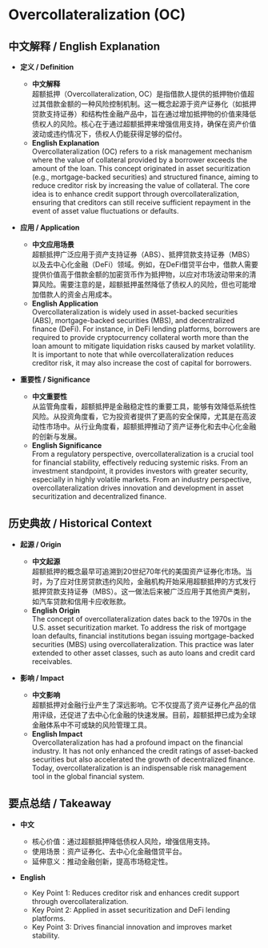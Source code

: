 # Overcollateralization (OC)

## 中文解释 / English Explanation

* **定义 / Definition**  
  - **中文解释**  
    超额抵押（Overcollateralization, OC）是指借款人提供的抵押物价值超过其借款金额的一种风险控制机制。这一概念起源于资产证券化（如抵押贷款支持证券）和结构性金融产品中，旨在通过增加抵押物的价值来降低债权人的风险。核心在于通过超额抵押来增强信用支持，确保在资产价值波动或违约情况下，债权人仍能获得足够的偿付。  
  - **English Explanation**  
    Overcollateralization (OC) refers to a risk management mechanism where the value of collateral provided by a borrower exceeds the amount of the loan. This concept originated in asset securitization (e.g., mortgage-backed securities) and structured finance, aiming to reduce creditor risk by increasing the value of collateral. The core idea is to enhance credit support through overcollateralization, ensuring that creditors can still receive sufficient repayment in the event of asset value fluctuations or defaults.

* **应用 / Application**  
  - **中文应用场景**  
    超额抵押广泛应用于资产支持证券（ABS）、抵押贷款支持证券（MBS）以及去中心化金融（DeFi）领域。例如，在DeFi借贷平台中，借款人需要提供价值高于借款金额的加密货币作为抵押物，以应对市场波动带来的清算风险。需要注意的是，超额抵押虽然降低了债权人的风险，但也可能增加借款人的资金占用成本。  
  - **English Application**  
    Overcollateralization is widely used in asset-backed securities (ABS), mortgage-backed securities (MBS), and decentralized finance (DeFi). For instance, in DeFi lending platforms, borrowers are required to provide cryptocurrency collateral worth more than the loan amount to mitigate liquidation risks caused by market volatility. It is important to note that while overcollateralization reduces creditor risk, it may also increase the cost of capital for borrowers.

* **重要性 / Significance**  
  - **中文重要性**  
    从监管角度看，超额抵押是金融稳定性的重要工具，能够有效降低系统性风险。从投资角度看，它为投资者提供了更高的安全保障，尤其是在高波动性市场中。从行业角度看，超额抵押推动了资产证券化和去中心化金融的创新与发展。  
  - **English Significance**  
    From a regulatory perspective, overcollateralization is a crucial tool for financial stability, effectively reducing systemic risks. From an investment standpoint, it provides investors with greater security, especially in highly volatile markets. From an industry perspective, overcollateralization drives innovation and development in asset securitization and decentralized finance.

## 历史典故 / Historical Context

* **起源 / Origin**  
  - **中文起源**  
    超额抵押的概念最早可追溯到20世纪70年代的美国资产证券化市场。当时，为了应对住房贷款违约风险，金融机构开始采用超额抵押的方式发行抵押贷款支持证券（MBS）。这一做法后来被广泛应用于其他资产类别，如汽车贷款和信用卡应收账款。  
  - **English Origin**  
    The concept of overcollateralization dates back to the 1970s in the U.S. asset securitization market. To address the risk of mortgage loan defaults, financial institutions began issuing mortgage-backed securities (MBS) using overcollateralization. This practice was later extended to other asset classes, such as auto loans and credit card receivables.

* **影响 / Impact**  
  - **中文影响**  
    超额抵押对金融行业产生了深远影响。它不仅提高了资产证券化产品的信用评级，还促进了去中心化金融的快速发展。目前，超额抵押已成为全球金融体系中不可或缺的风险管理工具。  
  - **English Impact**  
    Overcollateralization has had a profound impact on the financial industry. It has not only enhanced the credit ratings of asset-backed securities but also accelerated the growth of decentralized finance. Today, overcollateralization is an indispensable risk management tool in the global financial system.

## 要点总结 / Takeaway

* **中文**  
  - 核心价值：通过超额抵押降低债权人风险，增强信用支持。  
  - 使用场景：资产证券化、去中心化金融借贷平台。  
  - 延伸意义：推动金融创新，提高市场稳定性。  

* **English**  
  - Key Point 1: Reduces creditor risk and enhances credit support through overcollateralization.  
  - Key Point 2: Applied in asset securitization and DeFi lending platforms.  
  - Key Point 3: Drives financial innovation and improves market stability.